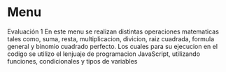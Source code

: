 # Menu
Evaluación 1 
En este menu se realizan distintas operaciones matematicas tales como, suma, resta, multiplicacion, divicion, raiz cuadrada, formula general y binomio cuadrado perfecto. Los cuales para su ejecucion en el codigo se utilizo el lenjuaje de programacion JavaScript, utilizando funciones, condicionales y tipos de variables
